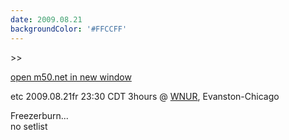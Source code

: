 ```yaml
---
date: 2009.08.21
backgroundColor: '#FFCCFF'
---
```


\>>

[open m50.net in new window  
](http://m50.net/)  


etc 2009.08.21fr 23:30 CDT 3hours @ [WNUR](http://www.wnur.org/), Evanston-Chicago  


Freezerburn...  
no setlist